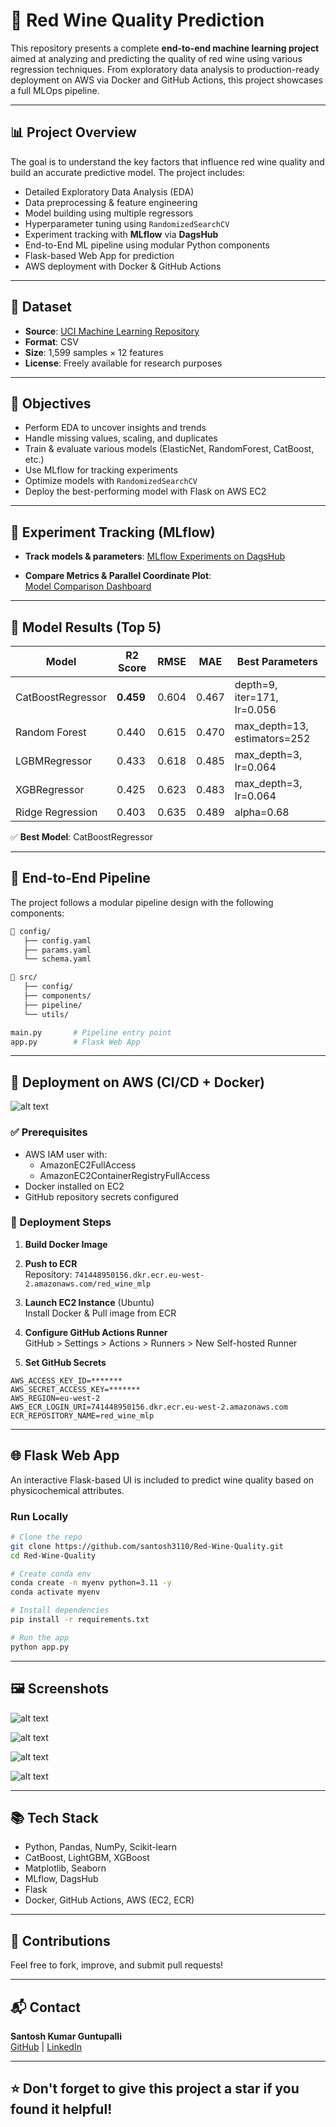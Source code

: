 
# 🍷 Red Wine Quality Prediction

This repository presents a complete **end-to-end machine learning project** aimed at analyzing and predicting the quality of red wine using various regression techniques. From exploratory data analysis to production-ready deployment on AWS via Docker and GitHub Actions, this project showcases a full MLOps pipeline.

---

## 📊 Project Overview

The goal is to understand the key factors that influence red wine quality and build an accurate predictive model. The project includes:

- Detailed Exploratory Data Analysis (EDA)
- Data preprocessing & feature engineering
- Model building using multiple regressors
- Hyperparameter tuning using `RandomizedSearchCV`
- Experiment tracking with **MLflow** via **DagsHub**
- End-to-End ML pipeline using modular Python components
- Flask-based Web App for prediction
- AWS deployment with Docker & GitHub Actions

---

## 📁 Dataset

- **Source**: [UCI Machine Learning Repository](https://archive.ics.uci.edu/ml/datasets/wine+quality)
- **Format**: CSV
- **Size**: 1,599 samples × 12 features
- **License**: Freely available for research purposes

---

## 🎯 Objectives

- Perform EDA to uncover insights and trends
- Handle missing values, scaling, and duplicates
- Train & evaluate various models (ElasticNet, RandomForest, CatBoost, etc.)
- Use MLflow for tracking experiments
- Optimize models with `RandomizedSearchCV`
- Deploy the best-performing model with Flask on AWS EC2

---

## 📌 Experiment Tracking (MLflow)

- **Track models & parameters**: [MLflow Experiments on DagsHub](https://dagshub.com/santoshkumarguntupalli/Red-Wine-Quality/experiments)

- **Compare Metrics & Parallel Coordinate Plot**:  
  [Model Comparison Dashboard](https://dagshub.com/santoshkumarguntupalli/Red-Wine-Quality/experiments#/compare?experiments=[%22m_8f6a9c5bf2d045ff9467f1dd5adaf598%22,%22m_d1c91b23278047398edb862aad285050%22,%22m_ab18db28a5f04ed5b95d44e4aaa6a356%22,%22m_1ef7b893c7f5488ca476c9ac961ee24d%22,%22m_84ecdef65f9f416cac8ff92c3fa928f5%22])

---

## 🧪 Model Results (Top 5)

| Model               | R2 Score | RMSE    | MAE     | Best Parameters |
|--------------------|----------|---------|---------|------------------|
| CatBoostRegressor  | **0.459**| 0.604   | 0.467   | depth=9, iter=171, lr=0.056 |
| Random Forest       | 0.440    | 0.615   | 0.470   | max_depth=13, estimators=252 |
| LGBMRegressor       | 0.433    | 0.618   | 0.485   | max_depth=3, lr=0.064 |
| XGBRegressor        | 0.425    | 0.623   | 0.483   | max_depth=3, lr=0.064 |
| Ridge Regression    | 0.403    | 0.635   | 0.489   | alpha=0.68 |

✅ **Best Model**: CatBoostRegressor

---

## 🧱 End-to-End Pipeline

The project follows a modular pipeline design with the following components:

```bash
📁 config/
   ├── config.yaml
   ├── params.yaml
   └── schema.yaml

📁 src/
   ├── config/
   ├── components/
   ├── pipeline/
   └── utils/

main.py       # Pipeline entry point
app.py        # Flask Web App
```

---

## 🚀 Deployment on AWS (CI/CD + Docker)

![alt text](image5.png)

### ✅ Prerequisites

- AWS IAM user with:
  - AmazonEC2FullAccess
  - AmazonEC2ContainerRegistryFullAccess
- Docker installed on EC2
- GitHub repository secrets configured

### 🧭 Deployment Steps

1. **Build Docker Image**
2. **Push to ECR**  
   Repository: `741448950156.dkr.ecr.eu-west-2.amazonaws.com/red_wine_mlp`

3. **Launch EC2 Instance** (Ubuntu)  
   Install Docker & Pull image from ECR

4. **Configure GitHub Actions Runner**  
   GitHub > Settings > Actions > Runners > New Self-hosted Runner

5. **Set GitHub Secrets**

```env
AWS_ACCESS_KEY_ID=*******
AWS_SECRET_ACCESS_KEY=*******
AWS_REGION=eu-west-2
AWS_ECR_LOGIN_URI=741448950156.dkr.ecr.eu-west-2.amazonaws.com
ECR_REPOSITORY_NAME=red_wine_mlp
```

---

## 🌐 Flask Web App

An interactive Flask-based UI is included to predict wine quality based on physicochemical attributes.

### Run Locally

```bash
# Clone the repo
git clone https://github.com/santosh3110/Red-Wine-Quality.git
cd Red-Wine-Quality

# Create conda env
conda create -n myenv python=3.11 -y
conda activate myenv

# Install dependencies
pip install -r requirements.txt

# Run the app
python app.py
```

---

## 🖼️ Screenshots

![alt text](image1.png)

![alt text](image2.png)

![alt text](image3.png)

![alt text](image4.png)

---

## 📚 Tech Stack

- Python, Pandas, NumPy, Scikit-learn
- CatBoost, LightGBM, XGBoost
- Matplotlib, Seaborn
- MLflow, DagsHub
- Flask
- Docker, GitHub Actions, AWS (EC2, ECR)

---

## 🤝 Contributions

Feel free to fork, improve, and submit pull requests!

---

## 📬 Contact

**Santosh Kumar Guntupalli**  
[GitHub](https://github.com/santosh3110) | [LinkedIn](https://www.linkedin.com/in/santosh-guntupalli-05b285250/)

---

## ⭐ Don't forget to give this project a star if you found it helpful!
